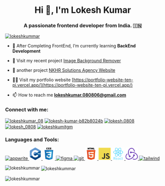 <h1 align="center">Hi 👋, I'm Lokesh Kumar</h1>
<h3 align="center">A passionate frontend developer from India. 🇮🇳</h3>

<p align="left"> <a href="https://twitter.com/lokeshkummar" target="blank"><img src="https://img.shields.io/twitter/follow/lokeshkummar?logo=twitter&style=for-the-badge" alt="lokeshkummar" /></a> </p>

- 🌱 After Completing FrontEnd, I’m currently learning **BackEnd Development**
  
- 🔭 Visit my recent project [Image Background Remover](https://rembgg.netlify.app/)

- 🔭 another project [NKHR Solutions Agency Website](https://nkhr-solutions.netlify.app/)

- 👨‍💻 Visit my portfolio website [https://portfolio-website-ten-pi.vercel.app/](https://portfolio-website-ten-pi.vercel.app/)

- 📫 How to reach me **lokeshkumar.080806@gmail.com**

<h3 align="left">Connect with me:</h3>
<p align="left">
<a href="https://x.com/lokeshkummar" target="blank"><img align="center" src="https://raw.githubusercontent.com/rahuldkjain/github-profile-readme-generator/master/src/images/icons/Social/twitter.svg" alt="lokeshkumar_08" height="30" width="40" /></a>
<a href="https://linkedin.com/in/lokesh-kumar-b82b8024b" target="blank"><img align="center" src="https://raw.githubusercontent.com/rahuldkjain/github-profile-readme-generator/master/src/images/icons/Social/linked-in-alt.svg" alt="lokesh-kumar-b82b8024b" height="30" width="40" /></a>
<a href="https://instagram.com/lokeskummar" target="blank"><img align="center" src="https://raw.githubusercontent.com/rahuldkjain/github-profile-readme-generator/master/src/images/icons/Social/instagram.svg" alt="lokesh.0808" height="30" width="40" /></a>
<a href="https://www.leetcode.com/lokesh_0808" target="blank"><img align="center" src="https://raw.githubusercontent.com/rahuldkjain/github-profile-readme-generator/master/src/images/icons/Social/leet-code.svg" alt="lokesh_0808" height="30" width="40" /></a>
<a href="https://auth.geeksforgeeks.org/user/lokeshkumitgm" target="blank"><img align="center" src="https://raw.githubusercontent.com/rahuldkjain/github-profile-readme-generator/master/src/images/icons/Social/geeks-for-geeks.svg" alt="lokeshkumitgm" height="30" width="40" /></a>
</p>

<h3 align="left">Languages and Tools:</h3>
<p align="left"> <a href="https://appwrite.io" target="_blank" rel="noreferrer"> <img src="https://www.vectorlogo.zone/logos/appwriteio/appwriteio-icon.svg" alt="appwrite" width="40" height="40"/> </a> <a href="https://www.w3schools.com/cpp/" target="_blank" rel="noreferrer"> <img src="https://raw.githubusercontent.com/devicons/devicon/master/icons/cplusplus/cplusplus-original.svg" alt="cplusplus" width="40" height="40"/> </a> <a href="https://www.w3schools.com/css/" target="_blank" rel="noreferrer"> <img src="https://raw.githubusercontent.com/devicons/devicon/master/icons/css3/css3-original-wordmark.svg" alt="css3" width="40" height="40"/> </a> <a href="https://www.figma.com/" target="_blank" rel="noreferrer"> <img src="https://www.vectorlogo.zone/logos/figma/figma-icon.svg" alt="figma" width="40" height="40"/> </a> <a href="https://git-scm.com/" target="_blank" rel="noreferrer"> <img src="https://www.vectorlogo.zone/logos/git-scm/git-scm-icon.svg" alt="git" width="40" height="40"/> </a> <a href="https://www.w3.org/html/" target="_blank" rel="noreferrer"> <img src="https://raw.githubusercontent.com/devicons/devicon/master/icons/html5/html5-original-wordmark.svg" alt="html5" width="40" height="40"/> </a> <a href="https://developer.mozilla.org/en-US/docs/Web/JavaScript" target="_blank" rel="noreferrer"> <img src="https://raw.githubusercontent.com/devicons/devicon/master/icons/javascript/javascript-original.svg" alt="javascript" width="40" height="40"/> </a> <a href="https://reactjs.org/" target="_blank" rel="noreferrer"> <img src="https://raw.githubusercontent.com/devicons/devicon/master/icons/react/react-original-wordmark.svg" alt="react" width="40" height="40"/> </a> <a href="https://redux.js.org" target="_blank" rel="noreferrer"> <img src="https://raw.githubusercontent.com/devicons/devicon/master/icons/redux/redux-original.svg" alt="redux" width="40" height="40"/> </a> <a href="https://tailwindcss.com/" target="_blank" rel="noreferrer"> <img src="https://www.vectorlogo.zone/logos/tailwindcss/tailwindcss-icon.svg" alt="tailwind" width="40" height="40"/> </a> </p>

<p><img align="left" src="https://github-readme-stats.vercel.app/api/top-langs?username=lokeshkummar&show_icons=true&locale=en&layout=compact" alt="lokeshkummar" /></p>

<p>&nbsp;<img align="center" src="https://github-readme-stats.vercel.app/api?username=lokeshkummar&show_icons=true&locale=en" alt="lokeshkummar" /></p>

<p><img align="center" src="https://github-readme-streak-stats.herokuapp.com/?user=lokeshkummar&" alt="lokeshkummar" /></p>

